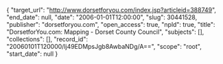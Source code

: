 {
  "target_url": "http://www.dorsetforyou.com/index.jsp?articleid=388749", 
  "end_date": null, 
  "date": "2006-01-01T12:00:00", 
  "slug": 30441528, 
  "publisher": "dorsetforyou.com", 
  "open_access": true, 
  "npld": true, 
  "title": "DorsetforYou.com: Mapping - Dorset County Council", 
  "subjects": [], 
  "collections": [], 
  "record_id": "20060101T120000/lj49EDMpsJgb8AwbaNDg/A==", 
  "scope": "root", 
  "start_date": null
}

